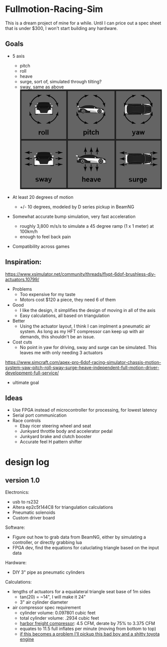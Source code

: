 # Fullmotion-Racing-Sim
This is a dream project of mine for a while. Until I can price out a spec sheet that is under $300, I won't start building any hardware.
## Goals
* 5 axis
  * pitch
  * roll
  * heave
  * surge, sort of, simulated through tilting?
  * sway, same as above
  ![axis](/pics/dof.png)
  
* At least 20 degrees of motion 
  * +/- 10 degrees, modeled by D series pickup in BeamNG
   
* Somewhat accurate bump simulation, very fast acceleration
  * roughly 3,800 m/s/s to simulate a 45 degree ramp (1 x 1 meter) at 100km/h
  * enough to feel back pain
   
* Compatibility across games

## Inspiration:
https://www.xsimulator.net/community/threads/flypt-6dof-brushless-diy-actuators.10799/
* Problems
  * Too expensive for my taste
  * Motors cost $120 a piece, they need 6 of them
* Good
  * I like the design, it simplifies the design of moving in all of the axis
  * Easy calculations, all based on triangulation
* Better
  * Using the actuator layout, I think I can implment a pneumatic air system. As long as my HFT compressor can keep up with air demands, this shouldn't be an issue.
* Cost cuts
  * No point in yaw for driving, sway and surge can be simulated. This leaves me with only needing 3 actuators
  
https://www.simcraft.com/apex-pro-6dof-racing-simulator-chassis-motion-system-yaw-pitch-roll-sway-surge-heave-independent-full-motion-driver-development-full-service/
* ultimate goal
## Ideas
* Use FPGA instead of microcontroller for processing, for lowest latency
* Serial port communication
* Race controls
  * Ebay ricer steering wheel and seat
  * Junkyard throttle body and accelerator pedal
  * Junkyard brake and clutch booster
  * Accurate feel H pattern shifter

# design log
## version 1.0
Electronics:
* usb to rs232
* Altera ep2c5t144C8 for triangulation calculations
* Pneumatic solenoids
* Custom driver board
 
Software:
* Figure out how to grab data from BeamNG, either by simulating a controller, or directly grabbing lua
* FPGA dev, find the equations for caluclating triangle based on the input data
 
Hardware:
* DIY 3" pipe as pneumatic cylinders
 
Calculations:
* lengths of actuators for a equalateral triangle seat base of 1m sides
  * tan(20) = ~14", I will make it 24"
  * 3" air cylinder diameter
* air compressor spec requirement
  * cylinder volume: 0.097801 cubic feet
  * total cylinder volume: .2934 cubic feet
  * [harbor freight compressor](https://www.harborfreight.com/air-tools-compressors/air-compressors-tanks/8-gallon-2-hp-125-psi-oil-lube-air-compressor-68740.html): 4.5 CFM, derate by 75% to 3.375 CFM
  * equates to 11.5 full inflates per minute (moving from bottom to top)
  * [if this becomes a problem I'll pickup this bad boy and a shitty toyota engine](https://www.harborfreight.com/air-tools-compressors/air-compressors-tanks/145-psi-5-hp-twin-cylinder-air-compressor-pump-67698.html) 
